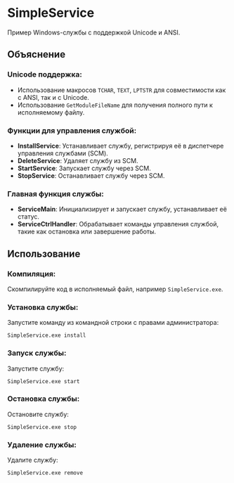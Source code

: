 # SimpleService

Пример Windows-службы с поддержкой Unicode и ANSI.

## Объяснение

### Unicode поддержка:
- Использование макросов `TCHAR`, `TEXT`, `LPTSTR` для совместимости как с ANSI, так и с Unicode.
- Использование `GetModuleFileName` для получения полного пути к исполняемому файлу.

### Функции для управления службой:
- **InstallService**: Устанавливает службу, регистрируя её в диспетчере управления службами (SCM).
- **DeleteService**: Удаляет службу из SCM.
- **StartService**: Запускает службу через SCM.
- **StopService**: Останавливает службу через SCM.

### Главная функция службы:
- **ServiceMain**: Инициализирует и запускает службу, устанавливает её статус.
- **ServiceCtrlHandler**: Обрабатывает команды управления службой, такие как остановка или завершение работы.

## Использование

### Компиляция:
Скомпилируйте код в исполняемый файл, например `SimpleService.exe`.

### Установка службы:
Запустите команду из командной строки с правами администратора:
```
SimpleService.exe install
```



### Запуск службы:
Запустите службу:
```
SimpleService.exe start
```



### Остановка службы:
Остановите службу:
```
SimpleService.exe stop
```



### Удаление службы:
Удалите службу:
```
SimpleService.exe remove
```
